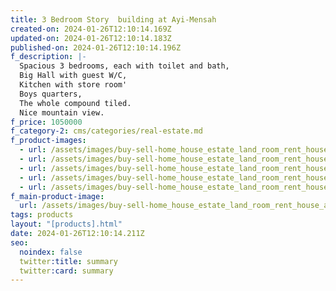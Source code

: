 ```yaml
---
title: 3 Bedroom Story  building at Ayi-Mensah
created-on: 2024-01-26T12:10:14.169Z
updated-on: 2024-01-26T12:10:14.183Z
published-on: 2024-01-26T12:10:14.196Z
f_description: |-
  Spacious 3 bedrooms, each with toilet and bath, 
  Big Hall with guest W/C, 
  Kitchen with store room'
  Boys quarters,
  The whole compound tiled.
  Nice mountain view.
f_price: 1050000
f_category-2: cms/categories/real-estate.md
f_product-images:
  - url: /assets/images/buy-sell-home_house_estate_land_room_rent_house_apartment_3_three-bed_room_house_5-5-6gotogh.com-ayimensah-oyarifa-accra-ghana-aburi-abokobi-adenta-madina-east-legon-west.png
  - url: /assets/images/buy-sell-home_house_estate_land_room_rent_house_apartment_3_three-bed_room_house_5-5-4-gotogh.com-ayimensah-oyarifa-accra-ghana-aburi-abokobi-adenta-madina-east-legon-west.png
  - url: /assets/images/buy-sell-home_house_estate_land_room_rent_house_apartment_3_three-bed_room_house_5-5-1-gotogh.com-ayimensah-oyarifa-accra-ghana-aburi-abokobi-adenta-madina-east-legon-west.png
  - url: /assets/images/buy-sell-home_house_estate_land_room_rent_house_apartment_3_three-bed_room_house_5-5-44-gotogh.com-ayimensah-oyarifa-accra-ghana-aburi-abokobi-adenta-madina-east-legon-west.png
  - url: /assets/images/buy-sell-home_house_estate_land_room_rent_house_apartment_3_three-bed_room_house_5-5-33-gotogh.com-ayimensah-oyarifa-accra-ghana-aburi-abokobi-adenta-madina-east-legon-west.png
f_main-product-image:
  url: /assets/images/buy-sell-home_house_estate_land_room_rent_house_apartment_3_three-bed_room_house_5-5-7-gotogh.com-ayimensah-oyarifa-accra-ghana-aburi-abokobi-adenta-madina-east-legon-west.png
tags: products
layout: "[products].html"
date: 2024-01-26T12:10:14.211Z
seo:
  noindex: false
  twitter:title: summary
  twitter:card: summary
---
```

